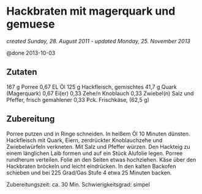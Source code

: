 Hackbraten mit magerquark und gemuese
=====================================
*created Sunday, 28. August 2011 - updated Monday, 25. November 2013*

@done 2013-10-03

## Zutaten
167 g   Porree
0,67 EL Öl
125 g   Hackfleisch, gemischtes
41,7 g  Quark (Magerquark)
0,67    Ei(er)
0,33    Zehe/n  Knoblauch
0,33    Zwiebel(n)
Salz und Pfeffer, frisch gemahlener
0,33 Pck.   Frischkäse, (62,5 g)

## Zubereitung
Porree putzen und in Ringe schneiden. In heißem Öl 10 Minuten dünsten. Hackfleisch mit Quark, Eiern, zerdrückter Knoblauchzehe und Zwiebelwürfeln verkneten. Mit Salz und Pfeffer würzen. Den Hackteig zu einem länglichen Laib formen und auf ein Stück Alufolie legen. Porree rundherum verteilen. Folie an den Seiten etwas hochziehen. Käse über den Hackbraten bröckeln und leicht eindrücken. In den kalten Backofen schieben und bei 225 Grad/Gas Stufe 4 etwa 25 Minuten backen.

Zubereitungszeit:   ca. 30 Min.
Schwierigkeitsgrad:   simpel
